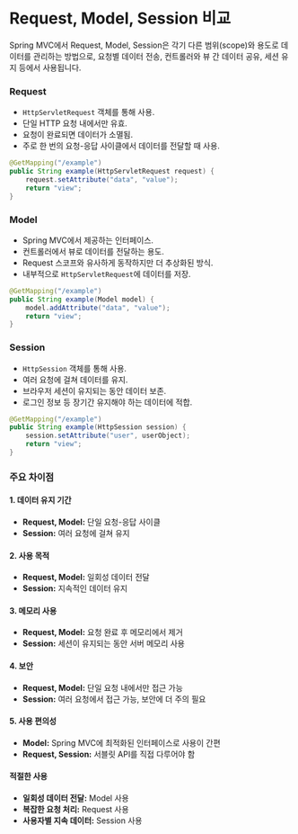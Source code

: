 # Request, Model, Session 비교

Spring MVC에서 Request, Model, Session은 각기 다른 범위(scope)와 용도로 데이터를 관리하는 방법으로, 요청별 데이터 전송, 컨트롤러와 뷰 간 데이터 공유, 세션 유지 등에서 사용됩니다.

### Request

- `HttpServletRequest` 객체를 통해 사용.
- 단일 HTTP 요청 내에서만 유효.
- 요청이 완료되면 데이터가 소멸됨.
- 주로 한 번의 요청-응답 사이클에서 데이터를 전달할 때 사용.

```java
@GetMapping("/example")
public String example(HttpServletRequest request) {
    request.setAttribute("data", "value");
    return "view";
}
```

### Model

- Spring MVC에서 제공하는 인터페이스.
- 컨트롤러에서 뷰로 데이터를 전달하는 용도.
- Request 스코프와 유사하게 동작하지만 더 추상화된 방식.
- 내부적으로 `HttpServletRequest`에 데이터를 저장.

```java
@GetMapping("/example")
public String example(Model model) {
    model.addAttribute("data", "value");
    return "view";
}
```

### Session

- `HttpSession` 객체를 통해 사용.
- 여러 요청에 걸쳐 데이터를 유지.
- 브라우저 세션이 유지되는 동안 데이터 보존.
- 로그인 정보 등 장기간 유지해야 하는 데이터에 적합.

```java
@GetMapping("/example")
public String example(HttpSession session) {
    session.setAttribute("user", userObject);
    return "view";
}
```

### 주요 차이점

#### 1. 데이터 유지 기간

- **Request, Model:** 단일 요청-응답 사이클
- **Session:** 여러 요청에 걸쳐 유지

#### 2. 사용 목적

- **Request, Model:** 일회성 데이터 전달
- **Session:** 지속적인 데이터 유지

#### 3. 메모리 사용

- **Request, Model:** 요청 완료 후 메모리에서 제거
- **Session:** 세션이 유지되는 동안 서버 메모리 사용

#### 4. 보안

- **Request, Model:** 단일 요청 내에서만 접근 가능
- **Session:** 여러 요청에서 접근 가능, 보안에 더 주의 필요

#### 5. 사용 편의성

- **Model:** Spring MVC에 최적화된 인터페이스로 사용이 간편
- **Request, Session:** 서블릿 API를 직접 다루어야 함

#### 적절한 사용

- **일회성 데이터 전달:** Model 사용
- **복잡한 요청 처리:** Request 사용
- **사용자별 지속 데이터:** Session 사용
